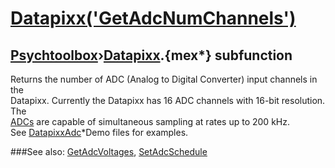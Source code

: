 # [Datapixx('GetAdcNumChannels')](Datapixx-GetAdcNumChannels) 
## [Psychtoolbox](Pyschtoolbox)&#8250;[Datapixx](Datapixx).{mex*} subfunction


Returns the number of ADC (Analog to Digital Converter) input channels in the  
Datapixx. Currently the Datapixx has 16 ADC channels with 16-bit resolution. The  
[ADCs](ADCs) are capable of simultaneous sampling at rates up to 200 kHz.  
See [DatapixxAdc](DatapixxAdc)\*Demo files for examples.  
  


###See also:
[GetAdcVoltages](Datapixx-GetAdcVoltages), [SetAdcSchedule](Datapixx-SetAdcSchedule)
